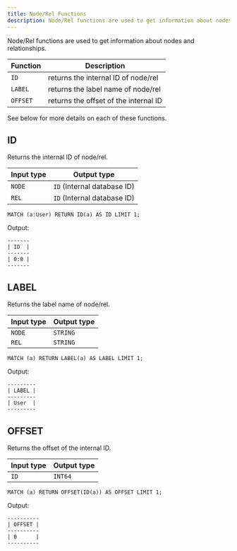 ```yaml
---
title: Node/Rel Functions
description: Node/Rel functions are used to get information about nodes and relationships.
---
```


Node/Rel functions are used to get information about nodes and relationships.

| Function | Description |
| ----------- | ----------- |
| `ID` | returns the internal ID of node/rel |
| `LABEL` | returns the label name of node/rel |
| `OFFSET` | returns the offset of the internal ID |

See below for more details on each of these functions.

## ID
Returns the internal ID of node/rel.

| Input type | Output type |
| --- | --- |
| `NODE` | `ID` (Internal database ID) |
| `REL` | `ID` (Internal database ID) |

```cypher
MATCH (a:User) RETURN ID(a) AS ID LIMIT 1;
```
Output:
```
-------
| ID  |
-------
| 0:0 |
-------
```

## LABEL

Returns the label name of node/rel.

| Input type | Output type |
| --- | --- |
| `NODE` | `STRING` |
| `REL` | `STRING` |

```cypher
MATCH (a) RETURN LABEL(a) AS LABEL LIMIT 1;
```
Output:
```
---------
| LABEL |
---------
| User  |
---------
```

## OFFSET

Returns the offset of the internal ID.

| Input type | Output type |
| --- | --- |
| `ID` | `INT64` |


```cypher
MATCH (a) RETURN OFFSET(ID(a)) AS OFFSET LIMIT 1;
```
Output:
```
----------
| OFFSET |
----------
| 0      |
----------
```
